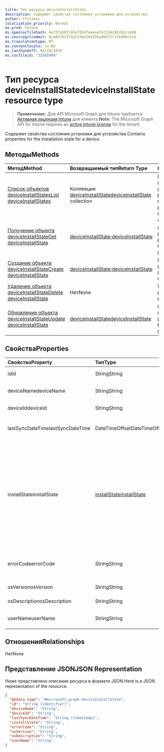 ```yaml
---
title: Тип ресурса deviceInstallState
description: Содержит свойства состояния установки для устройства.
author: tfitzmac
localization_priority: Normal
ms.prod: Intune
ms.openlocfilehash: 6e737a58fc9547d54feeeeef47136286285c1e99
ms.sourcegitcommit: 0ce657622f42c510a104156a96bf1f1f040bc1cd
ms.translationtype: MT
ms.contentlocale: ru-RU
ms.lasthandoff: 04/24/2019
ms.locfileid: "32565984"
---
```

# <a name="deviceinstallstate-resource-type"></a><span data-ttu-id="e99f1-103">Тип ресурса deviceInstallState</span><span class="sxs-lookup"><span data-stu-id="e99f1-103">deviceInstallState resource type</span></span>

> <span data-ttu-id="e99f1-104">**Примечание:** Для API Microsoft Graph для Intune требуется [Активная лицензия Intune](https://go.microsoft.com/fwlink/?linkid=839381) для клиента.</span><span class="sxs-lookup"><span data-stu-id="e99f1-104">**Note:** The Microsoft Graph API for Intune requires an [active Intune license](https://go.microsoft.com/fwlink/?linkid=839381) for the tenant.</span></span>

<span data-ttu-id="e99f1-105">Содержит свойства состояния установки для устройства.</span><span class="sxs-lookup"><span data-stu-id="e99f1-105">Contains properties for the installation state for a device.</span></span>

## <a name="methods"></a><span data-ttu-id="e99f1-106">Методы</span><span class="sxs-lookup"><span data-stu-id="e99f1-106">Methods</span></span>
|<span data-ttu-id="e99f1-107">Метод</span><span class="sxs-lookup"><span data-stu-id="e99f1-107">Method</span></span>|<span data-ttu-id="e99f1-108">Возвращаемый тип</span><span class="sxs-lookup"><span data-stu-id="e99f1-108">Return Type</span></span>|<span data-ttu-id="e99f1-109">Описание</span><span class="sxs-lookup"><span data-stu-id="e99f1-109">Description</span></span>|
|:---|:---|:---|
|[<span data-ttu-id="e99f1-110">Список объектов deviceInstallStates</span><span class="sxs-lookup"><span data-stu-id="e99f1-110">List deviceInstallStates</span></span>](../api/intune-books-deviceinstallstate-list.md)|<span data-ttu-id="e99f1-111">Коллекция [deviceInstallState](../resources/intune-books-deviceinstallstate.md)</span><span class="sxs-lookup"><span data-stu-id="e99f1-111">[deviceInstallState](../resources/intune-books-deviceinstallstate.md) collection</span></span>|<span data-ttu-id="e99f1-112">Список свойств и связей объектов [deviceInstallState](../resources/intune-books-deviceinstallstate.md).</span><span class="sxs-lookup"><span data-stu-id="e99f1-112">List properties and relationships of the [deviceInstallState](../resources/intune-books-deviceinstallstate.md) objects.</span></span>|
|[<span data-ttu-id="e99f1-113">Получение объекта deviceInstallState</span><span class="sxs-lookup"><span data-stu-id="e99f1-113">Get deviceInstallState</span></span>](../api/intune-books-deviceinstallstate-get.md)|<span data-ttu-id="e99f1-114">[deviceInstallState](../resources/intune-books-deviceinstallstate.md);</span><span class="sxs-lookup"><span data-stu-id="e99f1-114">[deviceInstallState](../resources/intune-books-deviceinstallstate.md)</span></span>|<span data-ttu-id="e99f1-115">Чтение свойств и связей объекта [deviceInstallState](../resources/intune-books-deviceinstallstate.md).</span><span class="sxs-lookup"><span data-stu-id="e99f1-115">Read properties and relationships of the [deviceInstallState](../resources/intune-books-deviceinstallstate.md) object.</span></span>|
|[<span data-ttu-id="e99f1-116">Создание объекта deviceInstallState</span><span class="sxs-lookup"><span data-stu-id="e99f1-116">Create deviceInstallState</span></span>](../api/intune-books-deviceinstallstate-create.md)|<span data-ttu-id="e99f1-117">[deviceInstallState](../resources/intune-books-deviceinstallstate.md);</span><span class="sxs-lookup"><span data-stu-id="e99f1-117">[deviceInstallState](../resources/intune-books-deviceinstallstate.md)</span></span>|<span data-ttu-id="e99f1-118">Создание объекта [deviceInstallState](../resources/intune-books-deviceinstallstate.md).</span><span class="sxs-lookup"><span data-stu-id="e99f1-118">Create a new [deviceInstallState](../resources/intune-books-deviceinstallstate.md) object.</span></span>|
|[<span data-ttu-id="e99f1-119">Удаление объекта deviceInstallState</span><span class="sxs-lookup"><span data-stu-id="e99f1-119">Delete deviceInstallState</span></span>](../api/intune-books-deviceinstallstate-delete.md)|<span data-ttu-id="e99f1-120">Нет</span><span class="sxs-lookup"><span data-stu-id="e99f1-120">None</span></span>|<span data-ttu-id="e99f1-121">Удаляет объект [deviceInstallState](../resources/intune-books-deviceinstallstate.md).</span><span class="sxs-lookup"><span data-stu-id="e99f1-121">Deletes a [deviceInstallState](../resources/intune-books-deviceinstallstate.md).</span></span>|
|[<span data-ttu-id="e99f1-122">Обновление объекта deviceInstallState</span><span class="sxs-lookup"><span data-stu-id="e99f1-122">Update deviceInstallState</span></span>](../api/intune-books-deviceinstallstate-update.md)|[<span data-ttu-id="e99f1-123">deviceInstallState</span><span class="sxs-lookup"><span data-stu-id="e99f1-123">deviceInstallState</span></span>](../resources/intune-books-deviceinstallstate.md)|<span data-ttu-id="e99f1-124">Обновление свойств объекта [deviceInstallState](../resources/intune-books-deviceinstallstate.md).</span><span class="sxs-lookup"><span data-stu-id="e99f1-124">Update the properties of a [deviceInstallState](../resources/intune-books-deviceinstallstate.md) object.</span></span>|

## <a name="properties"></a><span data-ttu-id="e99f1-125">Свойства</span><span class="sxs-lookup"><span data-stu-id="e99f1-125">Properties</span></span>
|<span data-ttu-id="e99f1-126">Свойство</span><span class="sxs-lookup"><span data-stu-id="e99f1-126">Property</span></span>|<span data-ttu-id="e99f1-127">Тип</span><span class="sxs-lookup"><span data-stu-id="e99f1-127">Type</span></span>|<span data-ttu-id="e99f1-128">Описание</span><span class="sxs-lookup"><span data-stu-id="e99f1-128">Description</span></span>|
|:---|:---|:---|
|<span data-ttu-id="e99f1-129">id</span><span class="sxs-lookup"><span data-stu-id="e99f1-129">id</span></span>|<span data-ttu-id="e99f1-130">String</span><span class="sxs-lookup"><span data-stu-id="e99f1-130">String</span></span>|<span data-ttu-id="e99f1-131">Ключ объекта.</span><span class="sxs-lookup"><span data-stu-id="e99f1-131">Key of the entity.</span></span>|
|<span data-ttu-id="e99f1-132">deviceName</span><span class="sxs-lookup"><span data-stu-id="e99f1-132">deviceName</span></span>|<span data-ttu-id="e99f1-133">String</span><span class="sxs-lookup"><span data-stu-id="e99f1-133">String</span></span>|<span data-ttu-id="e99f1-134">Имя устройства.</span><span class="sxs-lookup"><span data-stu-id="e99f1-134">Device name.</span></span>|
|<span data-ttu-id="e99f1-135">deviceId</span><span class="sxs-lookup"><span data-stu-id="e99f1-135">deviceId</span></span>|<span data-ttu-id="e99f1-136">String</span><span class="sxs-lookup"><span data-stu-id="e99f1-136">String</span></span>|<span data-ttu-id="e99f1-137">Идентификатор устройства.</span><span class="sxs-lookup"><span data-stu-id="e99f1-137">Device Id.</span></span>|
|<span data-ttu-id="e99f1-138">lastSyncDateTime</span><span class="sxs-lookup"><span data-stu-id="e99f1-138">lastSyncDateTime</span></span>|<span data-ttu-id="e99f1-139">DateTimeOffset</span><span class="sxs-lookup"><span data-stu-id="e99f1-139">DateTimeOffset</span></span>|<span data-ttu-id="e99f1-140">Дата и время последней синхронизации.</span><span class="sxs-lookup"><span data-stu-id="e99f1-140">Last sync date and time.</span></span>|
|<span data-ttu-id="e99f1-141">installState</span><span class="sxs-lookup"><span data-stu-id="e99f1-141">installState</span></span>|[<span data-ttu-id="e99f1-142">installState</span><span class="sxs-lookup"><span data-stu-id="e99f1-142">installState</span></span>](../resources/intune-books-installstate.md)|<span data-ttu-id="e99f1-143">Состояние установки электронной книги.</span><span class="sxs-lookup"><span data-stu-id="e99f1-143">The install state of the eBook.</span></span> <span data-ttu-id="e99f1-144">Возможные значения: `notApplicable`, `installed`, `failed`, `notInstalled`, `uninstallFailed`, `unknown`.</span><span class="sxs-lookup"><span data-stu-id="e99f1-144">Possible values are: `notApplicable`, `installed`, `failed`, `notInstalled`, `uninstallFailed`, `unknown`.</span></span>|
|<span data-ttu-id="e99f1-145">errorCode</span><span class="sxs-lookup"><span data-stu-id="e99f1-145">errorCode</span></span>|<span data-ttu-id="e99f1-146">String</span><span class="sxs-lookup"><span data-stu-id="e99f1-146">String</span></span>|<span data-ttu-id="e99f1-147">Код ошибки для сбоев при установке.</span><span class="sxs-lookup"><span data-stu-id="e99f1-147">The error code for install failures.</span></span>|
|<span data-ttu-id="e99f1-148">osVersion</span><span class="sxs-lookup"><span data-stu-id="e99f1-148">osVersion</span></span>|<span data-ttu-id="e99f1-149">String</span><span class="sxs-lookup"><span data-stu-id="e99f1-149">String</span></span>|<span data-ttu-id="e99f1-150">Версия ОС.</span><span class="sxs-lookup"><span data-stu-id="e99f1-150">OS Version.</span></span>|
|<span data-ttu-id="e99f1-151">osDescription</span><span class="sxs-lookup"><span data-stu-id="e99f1-151">osDescription</span></span>|<span data-ttu-id="e99f1-152">String</span><span class="sxs-lookup"><span data-stu-id="e99f1-152">String</span></span>|<span data-ttu-id="e99f1-153">Описание ОС.</span><span class="sxs-lookup"><span data-stu-id="e99f1-153">OS Description.</span></span>|
|<span data-ttu-id="e99f1-154">userName</span><span class="sxs-lookup"><span data-stu-id="e99f1-154">userName</span></span>|<span data-ttu-id="e99f1-155">String</span><span class="sxs-lookup"><span data-stu-id="e99f1-155">String</span></span>|<span data-ttu-id="e99f1-156">Имя пользователя устройства.</span><span class="sxs-lookup"><span data-stu-id="e99f1-156">Device User Name.</span></span>|

## <a name="relationships"></a><span data-ttu-id="e99f1-157">Отношения</span><span class="sxs-lookup"><span data-stu-id="e99f1-157">Relationships</span></span>
<span data-ttu-id="e99f1-158">Нет</span><span class="sxs-lookup"><span data-stu-id="e99f1-158">None</span></span>

## <a name="json-representation"></a><span data-ttu-id="e99f1-159">Представление JSON</span><span class="sxs-lookup"><span data-stu-id="e99f1-159">JSON Representation</span></span>
<span data-ttu-id="e99f1-160">Ниже представлено описание ресурса в формате JSON.</span><span class="sxs-lookup"><span data-stu-id="e99f1-160">Here is a JSON representation of the resource.</span></span>
<!-- {
  "blockType": "resource",
  "keyProperty": "id",
  "@odata.type": "microsoft.graph.deviceInstallState"
}
-->
``` json
{
  "@odata.type": "#microsoft.graph.deviceInstallState",
  "id": "String (identifier)",
  "deviceName": "String",
  "deviceId": "String",
  "lastSyncDateTime": "String (timestamp)",
  "installState": "String",
  "errorCode": "String",
  "osVersion": "String",
  "osDescription": "String",
  "userName": "String"
}
```



